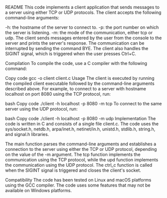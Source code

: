 README
This code implements a client application that sends messages to a server using either TCP or UDP protocols. The client accepts the following command-line arguments:

-h: the hostname of the server to connect to.
-p: the port number on which the server is listening.
-m: the mode of the communication, either tcp or udp.
The client sends messages entered by the user from the console to the server and prints the server's response. The communication can be interrupted by sending the command BYE. The client also handles the SIGINT signal, which is triggered when the user presses Ctrl+C.

Compilation
To compile the code, use a C compiler with the following command:

Copy code
gcc -o client client.c
Usage
The client is executed by running the compiled client executable followed by the command-line arguments described above. For example, to connect to a server with hostname localhost on port 8080 using the TCP protocol, run:

bash
Copy code
./client -h localhost -p 8080 -m tcp
To connect to the same server using the UDP protocol, run:

bash
Copy code
./client -h localhost -p 8080 -m udp
Implementation
The code is written in C and consists of a single file client.c. The code uses the sys/socket.h, netdb.h, arpa/inet.h, netinet/in.h, unistd.h, stdlib.h, string.h, and signal.h libraries.

The main function parses the command-line arguments and establishes a connection to the server using either the TCP or UDP protocol, depending on the value of the -m argument. The tcp function implements the communication using the TCP protocol, while the upd function implements the communication using the UDP protocol. The ctrl_c function is called when the SIGINT signal is triggered and closes the client's socket.

Compatibility
The code has been tested on Linux and macOS platforms using the GCC compiler. The code uses some features that may not be available on Windows platforms.